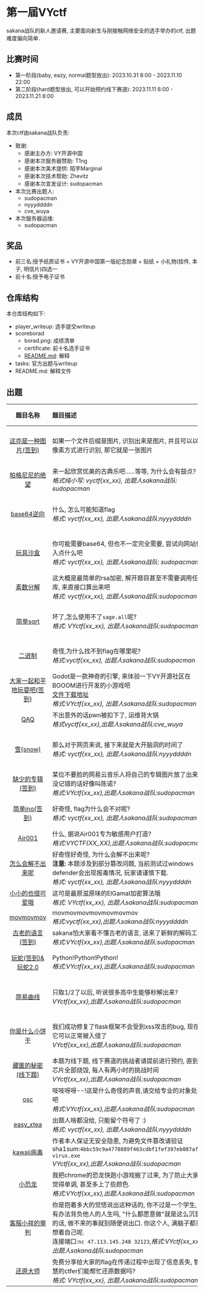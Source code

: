 # 第一届VYctf
sakana战队的新人邀请赛, 主要面向新生与刚接触网络安全的选手举办的ctf, 出题难度偏向简单.

## 比赛时间
* 第一阶段(baby, eazy, normal题型放出): 2023.10.31 8:00 - 2023.11.10 22:00
* 第二阶段(hard题型放出, 可以开始预约线下赛道): 2023.11.11 6:00 - 2023.11.21 8:00

## 成员
本次ctf由sakana战队负责:
- 致谢:
    - 感谢主办方: VY开源中国
    - 感谢本次服务器赞助: T1ng
    - 感谢本次美术提供: 陌芋Marginal
    - 感谢本次技术帮助: Zhevitz
    - 感谢本次宣发设计: sudopacman
- 本次比赛出题人:
    - sudopacman
    - nyyyddddn
    - cve_wuya
- 本次服务器运维:
    - sudopacman

## 奖品
* 前三名:授予纸质证书 + VY开源中国第一版纪念勋章 + 贴纸 + 小礼物(挂件, 本子, 明信片)四选一
* 前十名:授予电子证书

## 仓库结构
本仓库结构如下:
- player_writeup: 选手提交writeup
- scoreborad
    - borad.png: 成绩清单
    - certificate: 前十名选手证书
    - [README.md](./scoreborad/README.md): 解释
- tasks: 官方出题与writeup
- README.md: 解释文件

## 出题
|                                      题目名称                                      | 题目描述                                                                                                                                                                                                            | 题目类型 | 出题人      | 题目难度 | 问题指向                                                                     |                             flag                              |
| :-------------------------------------------------------------------------------: | :---------------------------------------------------------------------------------------------------------------------------------------------------------------------------------------------------------------- | :-----: | :--------- | :-----: | :-------------------------------------------------------------------------- | :-----------------------------------------------------------: |
|   [这亦是一种图片(签到)](./tasks/this_is_still_a_picture-misc/writeup/README.md)    | 如果一个文件后缀是图片, 识别出来是图片, 并且可以以像素方式进行识别, 那它就是一张图片                                                                                                                                               |  misc   | sudopacman |  baby   | 乐子题, 实际上算不上图片题, 以2进制形式打开文件, 能看到里面用0和1绘制了flag图像   |                         vyctf{Kfc_vw50}                         |
|       [帕格尼尼的绝望](./tasks/paganini_is_despair-misc/writeup/README.md)        | 来一起欣赏优美的古典乐吧......等等, 为什么会有鼓点?<br>*格式纯小写: vyctf{xx_xx},  出题人sakana战队: sudopacman*<br>                                                                                                                  |  misc   | sudopacman |  eazy   | 音频题, 主要涉及了midi的使用, 摩斯密码, 与少部分的ascii解密(只有两个中括号)      |                        vyctf{fxxk_drum}                         |
|                 [base64逆向](./tasks/ez_base64_re/writeup.md)                 | 什么, 怎么可能知道flag<br>*格式: vyctf{xx_xx}, 出题人sakana战队:nyyyddddn*<br>                                                                                                                                                | reverse  | nyyyddddn  |  normal  | 简单的逆向题, 添加了base64编码, 不过对于经常看base64的人来说还是很简单           |                     vyctf{W31c0m3_70_vyc7f}                      |
|               [玩具沙盒](./tasks/ez_baby_box-web/writeup/README.md)                | 你可能需要base64, 但也不一定完全需要, 尝试向网站传入点什么吧<br>*格式: vyctf{xx_xx},  出题人sakana战队: sudopacman*<br>                                                                                                               |   web   | sudopacman |  baby   | 非常有趣的web题, 主要涉及到代码审计, 还有一点小小的脑洞, 相比起来更像是闯关题     |                 vyctf{th1s_is_c0de9ate_baby_b0x}                  |
|                [素数分解](./tasks/ez_rsa-crypto/writeup/README.md)                 | 这大概是最简单的rsa加密, 解开题目甚至不需要调用任何库, 来直接口算出来吧<br>*格式: vyctf{xx_xx}, 出题人sakana战队:sudopacman*<br>                                                                                                        |  crypto  | sudopacman |  normal  | rsa密码基础题型, 足够小的数方便在不使用工具的情况下直接得出密码                |                  vyctf{R5a_1s_M0dern_pA55w0rd}                   |
|         [简单sqrt](./tasks/Nice_to_meet_sage-crypto/writeup/README.md)          | 坏了,怎么使用不了`sage.all`呢?<br>*格式: VYctf{xx_xx}, 出题人sakana战队:sudopacman*<br>                                                                                                                                         |  crypto  | sudopacman |  normal  | 主要考察对sage的使用, 在编写中sage与python存在很多语法区别, 其中还有小部分爆破    |               VYctf{We_need_4_M0re_effect1ve_Meth0d}               |
|                 [二进制](./tasks/binary-re/writeup/README.md)                 | 奇怪,为什么找不到flag在哪里呢?<br>*格式:vyctf{xx_xx}, 出题人sakana战队:sudopacman*<br>                                                                                                                                          | reverse  | sudopacman |  normal  | ctf逆向入门题, 考察逆向工具的基本使用与gcc和汇编语言的审计能力                   |             vyctf{Shl_1s_M0ve_the_b1n4ry_t0_the_left}              |
| [大家一起和平地玩耍吧(签到)](./tasks/godot_is_the_best_engine-re/writeup/README.md) | Godot是一款神奇的引擎, 来体验一下VY开源社区在BOOOM进行开发的小游戏吧<br>[文件下载地址](https://gitee.com/cryingn/dar/releases/tag/flag)<br>*格式:VYctf{xx_xx}, 出题人sakana战队:sudopacman*<br>                                                 | reverse  | sudopacman |  eazy   | 单纯地玩游戏, 或者进行简单地逆向, 找找关键词识别节点                         |                     VYctf{We1c0me_t0_VycTf}                      |
|                       [QAQ](./tasks/pwn_QAQ/wp_1.txt)                       | 不出意外的话pwn被扣下了, 运维背大锅<br>*格式vyctf{xx_xx},出题人sakana战队:cve_wuya*<br>                                                                                                                                          |   pwn   | cve_wuya   |  normal  |                                                                             |                     vyctf{Qaq_me4n5_s4dne5s}                     |
|               [雪(snow)](./tasks/snow-misc/writeup/writeup.md)                | 那么对于网页来说, 接下来就是大开脑洞的时间了<br>*格式: vyctf{xx_xx}, 出题人sakana战队:nyyyddddn*<br>                                                                                                                               |  misc   | sudopacman |  normal  | 大概算检测对信息的检索能力吧, 最好还是往脑洞题出? 也不知道新生的信息检索能力怎么样 |                     vyctf{5n0w_15_834u71fu1}                     |
|        [缺少的专辑(签到)](./tasks/Missing_Albums-misc/writeup/readme.md)         | 某位不要脸的网易云音乐人将自己的专辑图片放了出来, 没记错的话好像叫陈诺?<br>*格式:VYctf{xx_xx},出题人sakana战队:sudopacman*<br>                                                                                                          |  misc   | sudopacman |  baby   | 简单的修改图片宽高                                                            |                  VYctf{Fl4g_h1dden_Bel0w_1m4ge}                   |
|             [简单ino(签到)](./tasks/ez_ino-iot/writeup/readmd.md)              | 好奇怪, flag为什么会不对呢?<br>*格式: vyctf{xx_xx}, 出题人sakana战队:sudopacman*<br>                                                                                                                                           |   iot   | sudopacman |  normal  | 简单的iot入门题, 考察对代码的基本审计与基础的lcd原理                            |                      vyctf{he1l0_Ardu1n0}                       |
|             [Air001](./tasks/beautiful_001-iot/writeup/README.md)              | 什么, 据说Air001专为敏感用户打造?<br>*格式:VYCTF{XX_XX},出题人sakana战队:sudopacman*<br>                                                                                                                                        |   iot   | sudopacman |  eazy   | 涉及到对PCB板工具的基本使用                                             |                      VYCTF{N1CE_T0_A1R001}                      |
|                [怎么会解不出来呢](./tasks/怎么会解不出来呢/wp.md)                | 好奇怪好奇怪, 为什么会解不出来呢?<br>**注意:** 本题涉及到部分篡改问题, 当前测试过windows defender会出现报毒情况, 玩家请谨慎下载.<br>*格式: vyctf{xx_xx}, 出题人sakana战队:nyyyddddn*<br>                                                          | reverse  | nyyyddddn  |  hard   | 程序运行的时候在main 函数前Destination就已经被init了                           |      vyctf{Oh__y0u_v3_l34rn3d_wh4t_4n_1n1t14l1z3r_funct10n_15}       |
|             [小小的也很可爱哦](./tasks/ez_elgamal-crypto/README.md)             | 这可是最原滋原味的ElGamal加密算法哦<br>*格式: VYctf{xx_xx}, 出题人sakana战队:sudopacman*<br>                                                                                                                                     |  crypto  | sudopacman |  normal  | 简单的非对称加密算法, 需要爆破私钥                                             |        VYctf{ElG4m4l_15_4n_45ymmetr1c_encrypt10n_4lg0r1thm}         |
|                  [movmovmov](./tasks/movmovmov/writeup.md)                   | movmovmovmovmovmovmov<br>*格式:vyctf{xx_xx},出题人sakana战队:nyyyddddn*<br>                                                                                                                                                  | reverse  | nyyyddddn  |  hard   | movmovmovmovmovmov                                                          |                  vyctf{M0V_MOV_M0V_MOV_M0V_MOV}                   |
|             [古老的语言(签到)](./tasks/brainfuck-crypto/writeup.md)             | sakana怕大家看不懂古老的语言, 送来了新鲜的解码工具<br>*格式:VYctf{xx_xx},出题人sakana战队:sudopacman*<br>                                                                                                                           |  crypto  | sudopacman |  eazy   | 可以审计代码,也可以直接用vlang编译好后直接解码                                  |                     VYctf{welc0me_t0_crypt0}                     |
|        [玩蛇(签到)&玩蛇2.0](./tasks/Dont_open_f12-web/writeup/readme.md)         | Python!Python!Python!<br>*格式:VYctf{xx_xx},出题人sakana战队:sudopacman*<br>                                                                                                                                                 |   web   | sudopacman |  eazy   | 考验绕过javascript的禁用F12策略, 或者称为一个真正的游戏大神?                    | VYctf{Pyth0n_15_thE_be5t_L4ngu4ge}<br>VYctf{Y0u_4re_the_m45ter_0f_JS} |
|             [简易曲线](./tasks/ez_curve-crypto/writeup/readme.md)              | 只取1/2了以后, 听说很多高中生能够秒解出来?<br>*VYctf{xx_xx},出题人sakana战队:sudopacman*<br>                                                                                                                                     |  crypto  | sudopacman |  hard   | 简单的几何问题, 可以通过对字符穷举爆破出来, 只不过好像不容易找参考, 难度给大一点   |   VYctf{Ge0metry_que5t1on5_4re_u5u4lly_c0mpleted_thr0ugh_ge0gebr4}    |
|          [你是什么小饼干](./tasks/we_need_admin-web/writeup/README.md)           | 我们成功修复了flask框架不会受到xss攻击的bug, 现在它可以正常被入侵了<br>*VYctf{xx_xx},出题人sakana战队:sudopacman*<br>                                                                                                                 |   web   | sudopacman |  hard   | 简单的xss攻击, 本题有较为完整的html审计, 获取cookie, 伪造cookie的渗透过程       |               VYctf{X5s_1s_0ur_f1r5t_M4ch1ne_1n_Web}               |
|        [藏匿的秘密(线下题)](./tasks/flag_is_hiding-iot/writeup/README.md)         | 本题为线下题, 线下赛道的挑战者请提前进行预约, 直到芯片全部烧毁, 每人有两小时的挑战时间<br>*VYctf{xx_xx},出题人sakana战队:sudopacman*<br>                                                                                                  |   iot   | sudopacman |  hard   | 嵌入式基础, 需要了解开发版基本原理, 能够实现烧录与测试等基本功能                |            VYctf{We_5h4ll_F1ght_0n_the_5e4s_4nd_0ce4n5}            |
|                  [osc](./tasks/osc-misc/writeup/README.md)                   | 吱吱呀呀--!这是什么奇怪的声音,请交给专业的对象处理吧<br>*格式:VYctf{xx_xx},出题人sakana战队:sudopacman*<br>                                                                                                                          |  misc   | sudopacman |  hard   | 基本音频原理                                                                 |                        VYctf{Ch1naN4ko}                         |
|                  [easy_xtea](./tasks/easy_xtea_re/flag.txt)                  | 出题人啥都没给, 只能留个符号了 :)<br>*格式: vyctf{xx_xx}, 出题人sakana战队:nyyyddddn*<br>                                                                                                                                        | reverse  | syyyddddn  |  hard   | 逆向X密码                                                                    |                     vyctf{tea_is_delicious}                      |
|                 [kawaii病毒](./tasks/virus/writeup/README.md)                 | 作者本人保证无安全隐患, 为避免文件篡改请验证sha1sum:`4bbc59c9a4778889f463cdbf1fef397eb087afb9 virus.exe`<br>*VYctf{xx_xx},出题人sakana战队:sudopacman*<br>                                                                                          |  virus  | sudopacman |  normal  | 基本审计能力, 或者暴力逆向?                                             |                     VYctf{SgLcLqQYZTvSlWtb}                      |
|                    [小恐龙](./tasks/color-web/README.md)                     | 我把chrome的恐龙快跑小游戏搬了过来, 为了防止大家觉得单调, 甚至多上了些颜色.<br>*格式:VYctf{xx_xx},出题人sakana战队:sudopacman*<br>                                                                                                       |   web   | sudopacman |  normal  | 十六进制隐写的玩具题                                                          |                   VYctf{fxxk_met4redctf_2023}                    |
|                [客服小祥的审判](./tasks/mygo-crypto/readme.md)                 | 你是抱着多大的觉悟说出这种话的, 你不过是一个学生, 有办法背负他人的人生吗, "什么都愿意做"就是这么沉重的话, 做不来的事就别随便说出口. 你这个人, 满脑子都只想着自己呢.<br>连接端口:`nc 47.113.145.248 32123`,*格式:VYctf{xx_xx}, 出题人sakana战队:sudopacman*<br> |  crypto  | sudopacman |  hard   | 整活题目, 证明我们VYCTF是能实现nc题目的, 原题来自灰猫审判                     |             VYctf{k4n_b4ng_Dre4m_1t5_Myg0!!!!!_k4n_de}             |
|                        [还原大师](./tasks/readme.md)                        | 免费分享给大家的flag在传递过程中出现了信息丢失, 智慧的ctfer们能帮忙还原数据吗?<br>*格式: VYctf{xx_xx}, 出题人sakana战队:sudopacman*<br>                                                                                                  |  crypto  | sudopacman |  eazy   | 参考hackergame中的`惜字如金`, 想模拟出纠错码原理进行人工纠错                  |                  VYctf{y0u_f1xed_the_d1ct1on4ry}                  |


